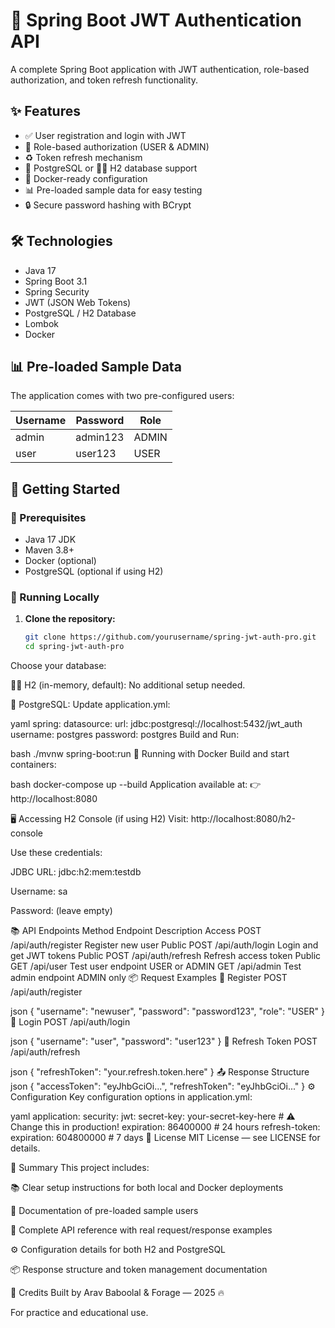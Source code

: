 # 🌱 Spring Boot JWT Authentication API

A complete Spring Boot application with JWT authentication, role-based authorization, and token refresh functionality.

## ✨ Features

- ✅ User registration and login with JWT
- 🔑 Role-based authorization (USER & ADMIN)
- ♻️ Token refresh mechanism
- 🐘 PostgreSQL or 🐱‍💻 H2 database support
- 🐳 Docker-ready configuration
- 📊 Pre-loaded sample data for easy testing
- 🔒 Secure password hashing with BCrypt

## 🛠️ Technologies

- Java 17
- Spring Boot 3.1
- Spring Security
- JWT (JSON Web Tokens)
- PostgreSQL / H2 Database
- Lombok
- Docker

## 📊 Pre-loaded Sample Data

The application comes with two pre-configured users:

| Username | Password | Role  |
|----------|----------|-------|
| admin    | admin123 | ADMIN |
| user     | user123  | USER  |

## 🚀 Getting Started

### 📌 Prerequisites

- Java 17 JDK
- Maven 3.8+
- Docker (optional)
- PostgreSQL (optional if using H2)

### 🔧 Running Locally

1. **Clone the repository:**
   ```bash
   git clone https://github.com/yourusername/spring-jwt-auth-pro.git
   cd spring-jwt-auth-pro

Choose your database:

🐱‍💻 H2 (in-memory, default): No additional setup needed.

🐘 PostgreSQL: Update application.yml:

yaml
spring:
  datasource:
    url: jdbc:postgresql://localhost:5432/jwt_auth
    username: postgres
    password: postgres
Build and Run:

bash
./mvnw spring-boot:run
🐳 Running with Docker
Build and start containers:

bash
docker-compose up --build
Application available at: 👉 http://localhost:8080

🖥️ Accessing H2 Console (if using H2)
Visit: http://localhost:8080/h2-console

Use these credentials:

JDBC URL: jdbc:h2:mem:testdb

Username: sa

Password: (leave empty)

📚 API Endpoints
Method	Endpoint	Description	Access
POST	/api/auth/register	Register new user	Public
POST	/api/auth/login	Login and get JWT tokens	Public
POST	/api/auth/refresh	Refresh access token	Public
GET	/api/user	Test user endpoint	USER or ADMIN
GET	/api/admin	Test admin endpoint	ADMIN only
📦 Request Examples
📌 Register
POST /api/auth/register

json
{
  "username": "newuser",
  "password": "password123",
  "role": "USER"
}
📌 Login
POST /api/auth/login

json
{
  "username": "user",
  "password": "user123"
}
📌 Refresh Token
POST /api/auth/refresh

json
{
  "refreshToken": "your.refresh.token.here"
}
📤 Response Structure
json
{
  "accessToken": "eyJhbGciOi...",
  "refreshToken": "eyJhbGciOi..."
}
⚙️ Configuration
Key configuration options in application.yml:

yaml
application:
  security:
    jwt:
      secret-key: your-secret-key-here  # ⚠️ Change this in production!
      expiration: 86400000              # 24 hours
      refresh-token:
        expiration: 604800000           # 7 days
📝 License
MIT License — see LICENSE for details.

📑 Summary
This project includes:

📚 Clear setup instructions for both local and Docker deployments

👥 Documentation of pre-loaded sample users

📖 Complete API reference with real request/response examples

⚙️ Configuration details for both H2 and PostgreSQL

📦 Response structure and token management documentation

👏 Credits
Built by Arav Baboolal & Forage — 2025 🔥

For practice and educational use.
